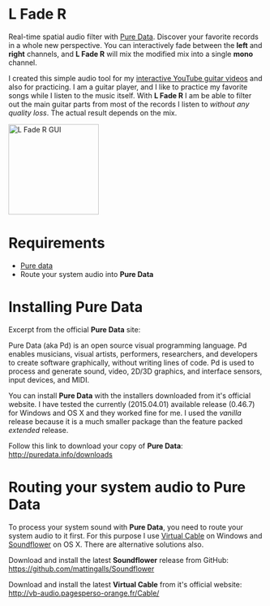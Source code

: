 # L Fade R

Real-time spatial audio filter with [Pure Data](http://puredata.info). 
Discover your favorite records in a whole new perspective. You can interactively fade between the __left__ and __right__ 
channels, and __L Fade R__ will mix the modified mix into a single __mono__ channel.

I created this simple audio tool for my [interactive YouTube guitar videos]() and also for practicing. I am a guitar 
player, and I like to practice my favorite songs while I listen to the music itself. With __L Fade R__ I am be able to 
filter out the main guitar parts from most of the records I listen to _without any quality loss_. The actual result depends on the mix.

<img src="https://raw.githubusercontent.com/tiborsimon/l-fade-r/master/docs/l-fade-r-gui.png" alt="L Fade R GUI" width=178 />

# Requirements

- [Pure data](http://puredata.info)
- Route your system audio into __Pure Data__

# Installing Pure Data

Excerpt from the official __Pure Data__ site:

>
Pure Data (aka Pd) is an open source visual programming language. Pd enables musicians, visual artists, performers, 
researchers, and developers to create software graphically, without writing lines of code. Pd is used to process and 
generate sound, video, 2D/3D graphics, and interface sensors, input devices, and MIDI.
>

You can install __Pure Data__ with the installers downloaded from it's official website. I have tested the currently 
(2015.04.01) available release (0.46.7) for Windows and OS X and they worked fine for me. I used the _vanilla_ release because it is a much smaller package than the feature packed _extended_ release.

Follow this link to download your copy of __Pure Data__: http://puredata.info/downloads

# Routing your system audio to Pure Data

To process your system sound with __Pure Data__, you need to route your system audio to it first. For this purpose I 
use [Virtual Cable]() on Windows and [Soundflower]() on OS X. There are alternative solutions also.

Download and install the latest __Soundflower__ release from GitHub: https://github.com/mattingalls/Soundflower

Download and install the latest __Virtual Cable__ from it's official website: http://vb-audio.pagesperso-orange.fr/Cable/





